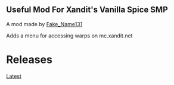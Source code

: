 ## Useful Mod For Xandit's Vanilla Spice SMP


A mod made by [Fake_Name131](https://fake-name131.ml/home/)


Adds a menu for accessing warps on mc.xandit.net


# Releases
[Latest](whatever.jar)
